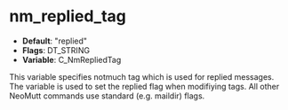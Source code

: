 # nm_replied_tag

- **Default**: "replied"
- **Flags**: DT_STRING
- **Variable**: C_NmRepliedTag

This variable specifies notmuch tag which is used for replied messages. The
variable is used to set the replied flag when modifiying tags. All other NeoMutt
commands use standard (e.g. maildir) flags.
